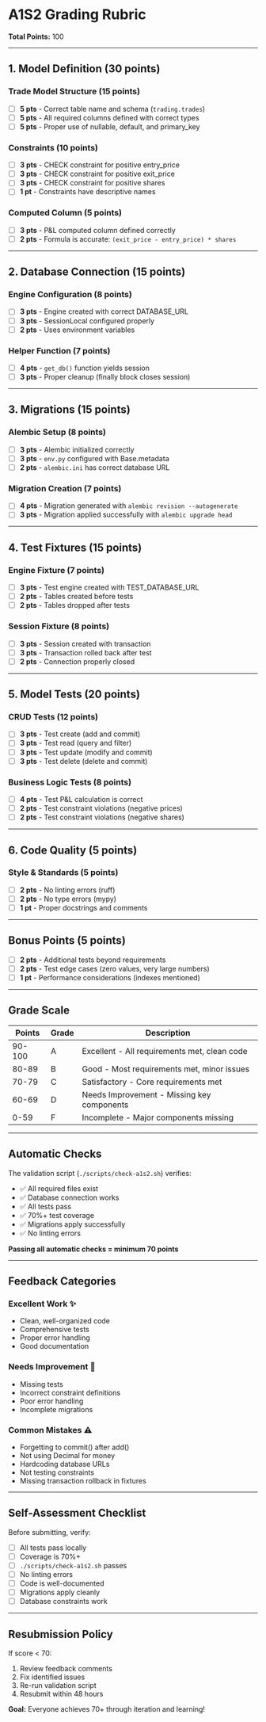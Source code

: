 # A1S2 Grading Rubric

**Total Points:** 100

---

## 1. Model Definition (30 points)

### Trade Model Structure (15 points)
- [ ] **5 pts** - Correct table name and schema (`trading.trades`)
- [ ] **5 pts** - All required columns defined with correct types
- [ ] **5 pts** - Proper use of nullable, default, and primary_key

### Constraints (10 points)
- [ ] **3 pts** - CHECK constraint for positive entry_price
- [ ] **3 pts** - CHECK constraint for positive exit_price
- [ ] **3 pts** - CHECK constraint for positive shares
- [ ] **1 pt** - Constraints have descriptive names

### Computed Column (5 points)
- [ ] **3 pts** - P&L computed column defined correctly
- [ ] **2 pts** - Formula is accurate: `(exit_price - entry_price) * shares`

---

## 2. Database Connection (15 points)

### Engine Configuration (8 points)
- [ ] **3 pts** - Engine created with correct DATABASE_URL
- [ ] **3 pts** - SessionLocal configured properly
- [ ] **2 pts** - Uses environment variables

### Helper Function (7 points)
- [ ] **4 pts** - `get_db()` function yields session
- [ ] **3 pts** - Proper cleanup (finally block closes session)

---

## 3. Migrations (15 points)

### Alembic Setup (8 points)
- [ ] **3 pts** - Alembic initialized correctly
- [ ] **3 pts** - `env.py` configured with Base.metadata
- [ ] **2 pts** - `alembic.ini` has correct database URL

### Migration Creation (7 points)
- [ ] **4 pts** - Migration generated with `alembic revision --autogenerate`
- [ ] **3 pts** - Migration applied successfully with `alembic upgrade head`

---

## 4. Test Fixtures (15 points)

### Engine Fixture (7 points)
- [ ] **3 pts** - Test engine created with TEST_DATABASE_URL
- [ ] **2 pts** - Tables created before tests
- [ ] **2 pts** - Tables dropped after tests

### Session Fixture (8 points)
- [ ] **3 pts** - Session created with transaction
- [ ] **3 pts** - Transaction rolled back after test
- [ ] **2 pts** - Connection properly closed

---

## 5. Model Tests (20 points)

### CRUD Tests (12 points)
- [ ] **3 pts** - Test create (add and commit)
- [ ] **3 pts** - Test read (query and filter)
- [ ] **3 pts** - Test update (modify and commit)
- [ ] **3 pts** - Test delete (delete and commit)

### Business Logic Tests (8 points)
- [ ] **4 pts** - Test P&L calculation is correct
- [ ] **2 pts** - Test constraint violations (negative prices)
- [ ] **2 pts** - Test constraint violations (negative shares)

---

## 6. Code Quality (5 points)

### Style & Standards (5 points)
- [ ] **2 pts** - No linting errors (ruff)
- [ ] **2 pts** - No type errors (mypy)
- [ ] **1 pt** - Proper docstrings and comments

---

## Bonus Points (5 points)

- [ ] **2 pts** - Additional tests beyond requirements
- [ ] **2 pts** - Test edge cases (zero values, very large numbers)
- [ ] **1 pt** - Performance considerations (indexes mentioned)

---

## Grade Scale

| Points | Grade | Description |
|--------|-------|-------------|
| 90-100 | A | Excellent - All requirements met, clean code |
| 80-89  | B | Good - Most requirements met, minor issues |
| 70-79  | C | Satisfactory - Core requirements met |
| 60-69  | D | Needs Improvement - Missing key components |
| 0-59   | F | Incomplete - Major components missing |

---

## Automatic Checks

The validation script (`./scripts/check-a1s2.sh`) verifies:
- ✅ All required files exist
- ✅ Database connection works
- ✅ All tests pass
- ✅ 70%+ test coverage
- ✅ Migrations apply successfully
- ✅ No linting errors

**Passing all automatic checks = minimum 70 points**

---

## Feedback Categories

### Excellent Work ✨
- Clean, well-organized code
- Comprehensive tests
- Proper error handling
- Good documentation

### Needs Improvement 📝
- Missing tests
- Incorrect constraint definitions
- Poor error handling
- Incomplete migrations

### Common Mistakes ⚠️
- Forgetting to commit() after add()
- Not using Decimal for money
- Hardcoding database URLs
- Not testing constraints
- Missing transaction rollback in fixtures

---

## Self-Assessment Checklist

Before submitting, verify:
- [ ] All tests pass locally
- [ ] Coverage is 70%+
- [ ] `./scripts/check-a1s2.sh` passes
- [ ] No linting errors
- [ ] Code is well-documented
- [ ] Migrations apply cleanly
- [ ] Database constraints work

---

## Resubmission Policy

If score < 70:
1. Review feedback comments
2. Fix identified issues
3. Re-run validation script
4. Resubmit within 48 hours

**Goal:** Everyone achieves 70+ through iteration and learning!
